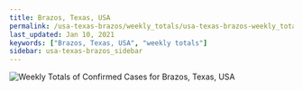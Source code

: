 ```yaml
---
title: Brazos, Texas, USA
permalink: /usa-texas-brazos/weekly_totals/usa-texas-brazos-weekly_totals.html
last_updated: Jan 10, 2021
keywords: ["Brazos, Texas, USA", "weekly totals"]
sidebar: usa-texas-brazos_sidebar
---
```


![Weekly Totals of Confirmed Cases for Brazos, Texas, USA](/covid_tracker/images/graphs/usa-texas-brazos-weekly_totals_graph.png)
